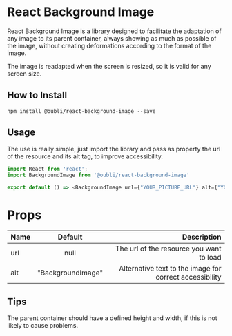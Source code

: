 # React Background Image

React Background Image is a library designed to facilitate the adaptation of 
any image to its parent container, always showing as much as possible
of the image, without creating deformations according to the format of the image.

The image is readapted when the screen is resized, so it is valid for 
any screen size.

## How to Install

```$xslt
npm install @oubli/react-background-image --save
```

## Usage
The use is really simple, just import the library
and pass as property the url of the resource and its alt tag, to improve
accessibility.

```javascript
import React from 'react';
import BackgroundImage from '@oubli/react-background-image'

export default () => <BackgroundImage url={"YOUR_PICTURE_URL"} alt={"YOUR_CUSTOM_ALT"}
```

# Props
| Name          | Default       | Description  |
| ------------- |:-------------:| ------------:|
| url           | null          | The url of the resource you want to load |
| alt           | "BackgroundImage"      | Alternative text to the image for correct accessibility |

## Tips 
The parent container should have a defined height and width, if this is not likely to cause problems.
